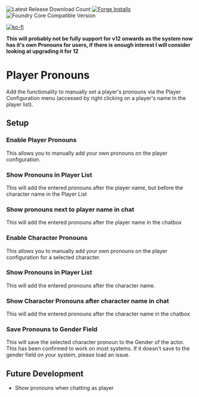 ![Latest Release Download Count](https://img.shields.io/badge/dynamic/json?color=blue&label=Downloads%40latest&query=assets%5B1%5D.download_count&url=https%3A%2F%2Fapi.github.com%2Frepos%2Fvtt-lair%2Fplayer-pronouns%2Freleases%2Flatest) [![Forge Installs](https://img.shields.io/badge/dynamic/json?label=Forge%20Installs&query=package.installs&suffix=%25&url=https%3A%2F%2Fforge-vtt.com%2Fapi%2Fbazaar%2Fpackage%2Fplayer-pronouns&colorB=4aa94a)](https://forge-vtt.com/bazaar#package=player-pronouns) 
![Foundry Core Compatible Version](https://img.shields.io/badge/dynamic/json.svg?url=https%3A%2F%2Fraw.githubusercontent.com%2Fvtt-lair%2Fplayer-pronouns%2Fmaster%2Fmodule.json&label=Foundry%20Version&query=$.compatibleCoreVersion&colorB=orange)

[![ko-fi](https://ko-fi.com/img/githubbutton_sm.svg)](https://ko-fi.com/N4N36ZSPQ)

**This will probably not be fully support for v12 onwards as the system now has it's own Pronouns for users, if there is enough interest I will consider looking at upgrading it for 12**

# Player Pronouns
Add the functionality to manually set a player's pronouns via the Player Configuration menu (accessed by right clicking on a player's name in the player list).

## Setup
### Enable Player Pronouns
This allows you to manually add your own pronouns on the player configuration.

### Show Pronouns in Player List
This will add the entered pronouns after the player name, but before the character name in the Player List

### Show pronouns next to player name in chat
This will add the entered pronouns after the player name in the chatbox

### Enable Character Pronouns
This allows you to manually add your own pronouns on the player configuration for a selected character.

### Show Pronouns in Player List
This will add the entered pronouns after the character name.

### Show Character Pronouns after character name in chat
This will add the entered pronouns after the character name in the chatbox

### Save Pronouns to Gender Field
This will save the selected character pronoun to the Gender of the actor. This has been confirmed to work on most systems. If it doesn't save to the gender field on your system, please load an issue.

## Future Development
* Show pronouns when chatting as player
